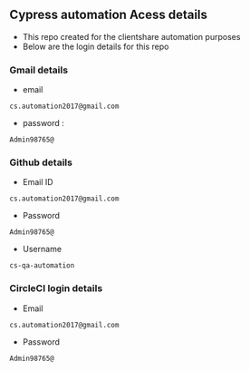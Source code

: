 ## Cypress automation Acess details

- This repo created for the clientshare automation purposes
- Below are the login details for this repo

### Gmail details

- email
```
cs.automation2017@gmail.com

```

- password :

```
Admin98765@
```

### Github details 

- Email ID
  
```
cs.automation2017@gmail.com
```
- Password
  
```
Admin98765@
```

- Username

```
cs-qa-automation
```

### CircleCI login details 

- Email

```
cs.automation2017@gmail.com

```

- Password

```
Admin98765@
```

